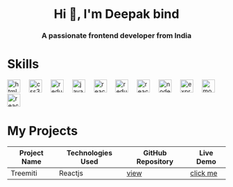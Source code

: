 <h1 align="center">Hi 👋, I'm Deepak bind</h1>
<h3 align="center">A passionate frontend developer from India</h3>

# Skills

<div align="left">
        <img src="https://skillicons.dev/icons?i=html" height="30" alt="html5 logo"  />
        <img width="12" />
        <img src="https://skillicons.dev/icons?i=css" height="30" alt="css3 logo"  />
        <img width="12" />
        <img src="https://skillicons.dev/icons?i=tailwindcss" height="30" alt="redux logo"  />
        <img width="12" />
        <img src="https://skillicons.dev/icons?i=js" height="30" alt="javascript logo"  />
        <img width="12" />
<img src="https://skillicons.dev/icons?i=react" height="30" alt="react logo"  />
        <img width="12" />
<img src="https://skillicons.dev/icons?i=redux" height="30" alt="redux logo"  />
        <img width="12" />
<img src="https://github.com/user-attachments/assets/a3e40bf1-82d5-4907-b3bd-10d2eb4b00f5" height="30" alt="react query logo" />
        <img width="12" />
<img src="https://skillicons.dev/icons?i=nodejs" height="30" alt="nodejs logo"  />
        <img width="12" />
<img src="https://skillicons.dev/icons?i=express" height="30" alt="express logo"  />
        <img width="12" />
<img src="https://skillicons.dev/icons?i=mongodb" height="30" alt="mongodb logo"  />
        <img width="12" />
<img src="https://skillicons.dev/icons?i=zustand" height="30" alt="react logo"  />
        

</div>


# My Projects

| Project Name       | Technologies Used                   | GitHub Repository                            | Live Demo                    |
|--------------------|-------------------------------------|----------------------------------------------|------------------------------|
| Treemiti           | Reactjs                             | [view](https://github.com/bind2/treemiti)    | [click me](https://bind2.github.io/treemiti/) |





